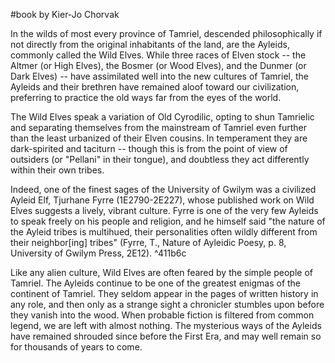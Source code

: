 #book 
by Kier-Jo Chorvak

In the wilds of most every province of Tamriel, descended philosophically if not directly from the original inhabitants of the land, are the Ayleids, commonly called the Wild Elves. While three races of Elven stock -- the Altmer (or High Elves), the Bosmer (or Wood Elves), and the Dunmer (or Dark Elves) -- have assimilated well into the new cultures of Tamriel, the Ayleids and their brethren have remained aloof toward our civilization, preferring to practice the old ways far from the eyes of the world.

The Wild Elves speak a variation of Old Cyrodilic, opting to shun Tamrielic and separating themselves from the mainstream of Tamriel even further than the least urbanized of their Elven cousins. In temperament they are dark-spirited and taciturn -- though this is from the point of view of outsiders (or "Pellani" in their tongue), and doubtless they act differently within their own tribes.

Indeed, one of the finest sages of the University of Gwilym was a civilized Ayleid Elf, Tjurhane Fyrre (1E2790-2E227), whose published work on Wild Elves suggests a lively, vibrant culture. Fyrre is one of the very few Ayleids to speak freely on his people and religion, and he himself said "the nature of the Ayleid tribes is multihued, their personalities often wildly different from their neighbor[ing] tribes" (Fyrre, T., Nature of Ayleidic Poesy, p. 8, University of Gwilym Press, 2E12). ^411b6c

Like any alien culture, Wild Elves are often feared by the simple people of Tamriel. The Ayleids continue to be one of the greatest enigmas of the continent of Tamriel. They seldom appear in the pages of written history in any role, and then only as a strange sight a chronicler stumbles upon before they vanish into the wood. When probable fiction is filtered from common legend, we are left with almost nothing. The mysterious ways of the Ayleids have remained shrouded since before the First Era, and may well remain so for thousands of years to come.

